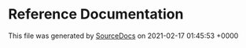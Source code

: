 # Reference Documentation

This file was generated by [SourceDocs](https://github.com/eneko/SourceDocs) on 2021-02-17 01:45:53 +0000